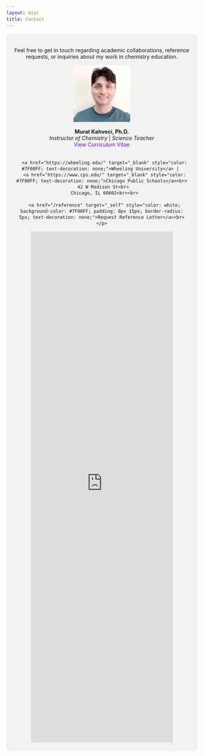 ```yaml
---
layout: misc
title: Contact
---
```


<div style="background-color: rgb(242, 242, 242); padding: 20px; border-radius: 8px; text-align: center; max-width: 600px; margin: auto;">
  <p>Feel free to get in touch regarding academic collaborations, reference requests, or inquiries about my work in chemistry education.</p>

  <img width="150" class="mb-3 rounded-circle border shadow" src="/images/team/murat-kahveci.jpg" alt="Murat Kahveci, Ph.D.">

  <div>
    <p>
      <b>Murat Kahveci, Ph.D.</b><br>
      <i>Instructor of Chemistry</i> | <i>Science Teacher</i><br>
      <a href="/murat" target="_self" style="color: #7F00FF; text-decoration: none;">View Curriculum Vitae</a><br><br>

      <a href="https://wheeling.edu/" target="_blank" style="color: #7F00FF; text-decoration: none;">Wheeling University</a> | 
      <a href="https://www.cps.edu/" target="_blank" style="color: #7F00FF; text-decoration: none;">Chicago Public Schools</a><br>
      42 W Madison St<br> 
      Chicago, IL 60602<br><br>

      <a href="/reference" target="_self" style="color: white; background-color: #7F00FF; padding: 8px 15px; border-radius: 5px; text-decoration: none;">Request Reference Letter</a><br>
    </p>
  </div>

<iframe src="https://docs.google.com/forms/d/e/1FAIpQLScmhjVD28y5jaAhq6iMUVSKHNz3K9W18CziwJbE_3aPlWdwSA/viewform?embedded=true" width="375" height="1350" frameborder="0" marginheight="0" marginwidth="0">Loading…</iframe>
</div>
